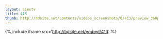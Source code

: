 ```yaml
---
layout: sieutv
title: 413
thumb: http://hdsite.net/contents/videos_screenshots/0/413/preview_360p.mp4.jpg
---
```

{% include iframe src='http://hdsite.net/embed/413' %}
 

